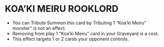 # KOA’KI MEIRU ROOKLORD

*   You can Tribute Summon this card by Tributing 1 “Koa’ki Meiru” monster” is not an effect.
*   Removing from play 1 “Koa’ki Meiru” card in your Graveyard is a cost.
*   This effect targets 1 or 2 cards your opponent controls.
